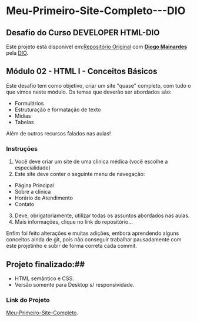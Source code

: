 # Meu-Primeiro-Site-Completo---DIO #

## Desafio do Curso DEVELOPER HTML-DIO ##

Este projeto está disponível em:[Repositório Original](https://github.com/digitalinnovationone/trilha-html-modulo-2/blob/main/README.md) com **[Diogo Mainardes](https://github.com/diogomainardes)** pela [DIO](https://github.com/digitalinnovationone).

## Módulo 02 - HTML I - Conceitos Básicos ##

Este desafio tem como objetivo, criar um site "quase" completo, com tudo o que vimos neste módulo. Os temas que deverão ser abordados são:

* Formulários
* Estruturação e formatação de texto
* Mídias
* Tabelas

Além de outros recursos falados nas aulas!

### Instruções ###

1. Você deve criar um site de uma clínica médica (você escolhe a especialidade)
2. Este site deve conter o seguinte menu de navegação:

- Página Principal
- Sobre a clínica
- Horário de Atendimento
- Contato

3. Deve, obrigatoriamente, utilizar todas os assuntos abordados nas aulas.
4. Mais informações, clique no link do repositório...

Enfim foi feito alterações e muitas adições, embora aprendendo alguns conceitos ainda de git, pois não conseguir trabalhar pausadamente com este projetinho e subir de forma correta cada commit.

## Projeto finalizado:##
- HTML semântico e CSS.
- Versão somente para Desktop  s/ responsividade.

### Link do Projeto ###
[Meu-Primeiro-Site-Completo](https://luizfcs35.github.io/Meu-Primeiro-Site-Completo---DIO/contact.html).

